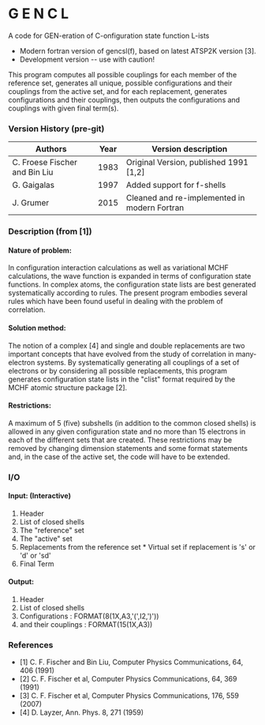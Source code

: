 
# G E N C L

A code for GEN-eration of C-onfiguration state function L-ists

* Modern fortran version of gencsl(f), based on latest ATSP2K version [3].
* Development version -- use with caution!

This program computes all possible couplings for each member of
the reference set, generates all unique, possible configurations
and their couplings  from the active set, and for each replacement,
generates configurations and their couplings, then outputs the
configurations and couplings with given final term(s).


### Version History (pre-git)

Authors                        | Year | Version description
------------------------------ | ---- | ----------------------------------------
C. Froese Fischer and Bin Liu  | 1983 | Original Version, published 1991 [1,2]
G. Gaigalas                    | 1997 | Added support for f-shells
J. Grumer                      | 2015 | Cleaned and re-implemented in modern Fortran

### Description (from [1])

#### Nature of problem:
In configuration interaction calculations as well as variational MCHF 
calculations, the wave function is expanded in terms of configuration state 
functions. In complex atoms, the configuration state lists are best generated 
systematically according to rules. The present program embodies several rules 
which have been found useful in dealing with the problem of correlation.

#### Solution method:
The notion of a complex [4] and single and double replacements are two 
important concepts that have evolved from the study of correlation in 
many-electron systems. By systematically generating all couplings of a set of 
electrons or by considering all possible replacements, this program generates 
configuration state lists in the "clist" format required by the MCHF atomic 
structure package [2].

#### Restrictions:
A maximum of 5 (five) subshells (in addition to the common closed shells) is 
allowed in any given configuration state and no more than 15 electrons in each 
of the different sets that are created. These restrictions may be removed by 
changing dimension statements and some format statements and, in the case of 
the active set, the code will have to be extended.

### I/O 

#### Input: (Interactive)
  1. Header
  2. List of closed shells
  3. The "reference" set
  4. The "active" set
  5. Replacements from the reference set
    * Virtual set if replacement is 's' or 'd' or 'sd'
  6. Final Term

#### Output:
  1.   Header
  2.   List of closed shells
  3.   Configurations      : FORMAT(8(1X,A3,'(',I2,')'))
  4.   and their couplings : FORMAT(15(1X,A3)) 

### References
* [1] C. F. Fischer and Bin Liu, Computer Physics Communications, 64,  406 (1991)
* [2] C. F. Fischer et al, Computer Physics Communications, 64,  369 (1991)
* [3] C. F. Fischer et al, Computer Physics Communications, 176, 559 (2007)
* [4] D. Layzer, Ann. Phys. 8, 271 (1959)

